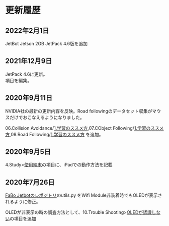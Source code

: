 # 更新履歴

## 2022年2月1日
JetBot Jetson 2GB JetPack 4.6版を追加

## 2021年12月9日

JetPack 4.6に更新。  
項目を編集。

## 2020年9月11日

NVIDIA社の最新の更新内容を反映。Road followingのデータセット収集がマウスだけでおこなえるようになりました。

06.Collision Avoidance/[1.学習のススメ方](https://faboplatform.github.io/JetbotDocs/06.Collision%20Avoidance/01.intro/),07.CObject Following/[1.学習のススメ方](https://faboplatform.github.io/JetbotDocs/07.Object%20Following/01.intro/),08.Road Following/[1.学習のススメ方](https://faboplatform.github.io/JetbotDocs/08.Road%20Following/01.intro/) を追加。

## 2020年9月5日

4.Study>[使用端末](https://faboplatform.github.io/JetbotDocs/04.%E5%AD%A6%E7%BF%92%E3%81%AE%E5%89%8D%E3%81%AB/01.%E5%AF%BE%E5%BF%9C%E7%AB%AF%E6%9C%AB/)の項目に、iPadでの動作方法を記載

## 2020年7月26日　

[FaBo Jetbotのレポジトリ](https://github.com/FaBoPlatform/jetbot)のutils.py をWifi Module非装着時でもOLEDが表示されるように修正。

OLEDが非表示の時の調査方法として、10.Trouble Shooting>[OLEDが認識しない](https://faboplatform.github.io/JetbotDocs/09.%E3%83%88%E3%83%A9%E3%83%96%E3%83%AB%E3%82%B7%E3%83%A5%E3%83%BC%E3%83%86%E3%82%A3%E3%83%B3%E3%82%B0/03.oled/)の項目を追加
